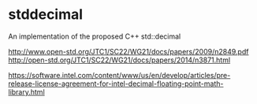 # stddecimal
An implementation of the proposed C++ std::decimal

http://www.open-std.org/JTC1/SC22/WG21/docs/papers/2009/n2849.pdf
http://open-std.org/JTC1/SC22/WG21/docs/papers/2014/n3871.html

https://software.intel.com/content/www/us/en/develop/articles/pre-release-license-agreement-for-intel-decimal-floating-point-math-library.html